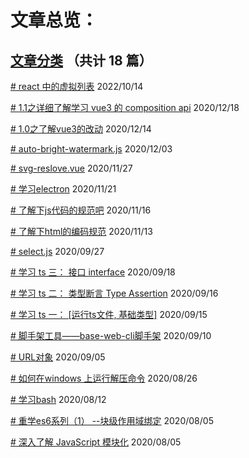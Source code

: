 # 文章总览：


## [文章分类](https://thecityempty.github.io/vuepress-blog-lxh/other-pages/category.html) （共计 18 篇）


[# react 中的虚拟列表](https://thecityempty.github.io/vuepress-blog-lxh/react/virtual-list.html)  2022/10/14 

[# 1.1之详细了解学习 vue3 的 composition api](https://thecityempty.github.io/vuepress-blog-lxh/vue3/vue3-2.compostion.api.html)  2020/12/18 

[# 1.0之了解vue3的改动](https://thecityempty.github.io/vuepress-blog-lxh/vue3/vue3-1.project-init.html)  2020/12/14 

[# auto-bright-watermark.js](https://thecityempty.github.io/vuepress-blog-lxh/tag/auto-bright-watermark.html)  2020/12/03 

[# svg-reslove.vue](https://thecityempty.github.io/vuepress-blog-lxh/tag/svg-reslove.html)  2020/11/27 

[# 学习electron](https://thecityempty.github.io/vuepress-blog-lxh/javascript/electron.js-1.html)  2020/11/21 

[# 了解下js代码的规范吧](https://thecityempty.github.io/vuepress-blog-lxh/other/js-css-standard.html)  2020/11/16 

[# 了解下html的编码规范](https://thecityempty.github.io/vuepress-blog-lxh/other/html-standard.html)  2020/11/13 

[# select.js](https://thecityempty.github.io/vuepress-blog-lxh/tag/select.js.html)  2020/09/27 

[# 学习 ts 三： 接口 interface](https://thecityempty.github.io/vuepress-blog-lxh/javascript/ts-interface.html)  2020/09/18 

[# 学习 ts 二： 类型断言 Type Assertion](https://thecityempty.github.io/vuepress-blog-lxh/javascript/ts-Type-Assertion.html)  2020/09/16 

[# 学习 ts 一： [运行ts文件, 基础类型]](https://thecityempty.github.io/vuepress-blog-lxh/javascript/ts-base-type.html)  2020/09/15 

[# 脚手架工具——base-web-cli脚手架](https://thecityempty.github.io/vuepress-blog-lxh/webpack/base-web-cli.html)  2020/09/10 

[# URL对象](https://thecityempty.github.io/vuepress-blog-lxh/javascript/es5-URL.html)  2020/09/05 

[# 如何在windows 上运行解压命令](https://thecityempty.github.io/vuepress-blog-lxh/bash/bash-zip.html)  2020/08/26 

[# 学习bash](https://thecityempty.github.io/vuepress-blog-lxh/bash/bash-base.html)  2020/08/12 

[# 重学es6系列（1） --块级作用域绑定](https://thecityempty.github.io/vuepress-blog-lxh/javascript/es6-1.html)  2020/08/05 

[# 深入了解 JavaScript 模块化](https://thecityempty.github.io/vuepress-blog-lxh/javascript/js-module.html)  2020/08/05 
